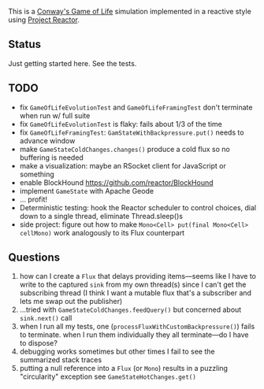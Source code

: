 This is a [Conway's Game of Life](https://en.wikipedia.org/wiki/Conway%27s_Game_of_Life) simulation implemented in a reactive style using [Project Reactor](https://projectreactor.io/).

## Status

Just getting started here. See the tests.

## TODO

* fix `GameOfLifeEvolutionTest` and `GameOfLifeFramingTest` don't terminate when run w/ full suite
* fix `GameOfLifeEvolutionTest` is flaky: fails about 1/3 of the time
* fix `GameOfLifeFramingTest`: `GamStateWithBackpressure.put()` needs to advance window
* make `GameStateColdChanges.changes()` produce a cold flux so no buffering is needed
* make a visualization: maybe an RSocket client for JavaScript or something
* enable BlockHound https://github.com/reactor/BlockHound
* implement `GameState` with Apache Geode
* &hellip; profit!
* Deterministic testing: hook the Reactor scheduler to control choices, dial down to a single thread, eliminate Thread.sleep()s
* side project: figure out how to make `Mono<Cell> put(final Mono<Cell> cellMono)` work analogously to its Flux counterpart

## Questions

1. how can I create a `Flux` that delays providing items&mdash;seems like I have to write to the captured `sink` from my own thread(s) since I can't get the subscribing thread (I think I want a mutable flux that's a subscriber and lets me swap out the publisher)
2. &hellip;tried with `GameStateColdChanges.feedQuery()` but concerned about `sink.next()` call
3. when I run all my tests, one (`processFluxWithCustomBackpressure()`) fails to terminate. when I run them individually they all terminate&mdash;do I have to dispose?
4. debugging works sometimes but other times I fail to see the summarized stack traces
5. putting a null reference into a `Flux` (or `Mono`) results in a puzzling "circularity" exception see `GameStateHotChanges.get()`
